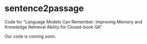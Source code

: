 # sentence2passage

Code for "Language Models Can Remember: Improving Memory and Knowledge Retrieval Ability for Closed-book QA"

Our code is coming soon. 
